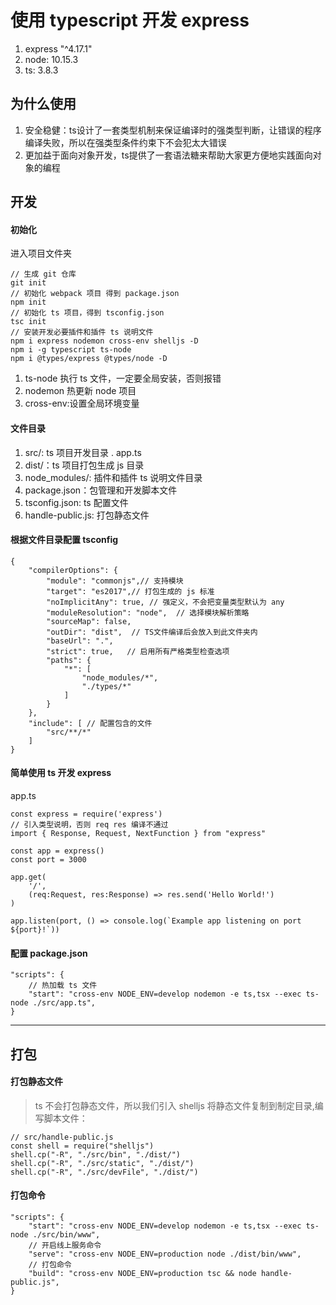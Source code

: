 
# 使用 typescript 开发 express
1. express "^4.17.1"
2. node: 10.15.3
3. ts: 3.8.3

## 为什么使用
1. 安全稳健：ts设计了一套类型机制来保证编译时的强类型判断，让错误的程序编译失败，所以在强类型条件约束下不会犯太大错误
2. 更加益于面向对象开发，ts提供了一套语法糖来帮助大家更方便地实践面向对象的编程

## 开发
#### 初始化
进入项目文件夹

```
// 生成 git 仓库
git init
// 初始化 webpack 项目 得到 package.json
npm init
// 初始化 ts 项目，得到 tsconfig.json
tsc init
// 安装开发必要插件和插件 ts 说明文件
npm i express nodemon cross-env shelljs -D
npm i -g typescript ts-node
npm i @types/express @types/node -D
```

1. ts-node 执行 ts 文件，一定要全局安装，否则报错
2. nodemon 热更新 node 项目
3. cross-env:设置全局环境变量

#### 文件目录
1. src/: ts 项目开发目录
  . app.ts
2. dist/：ts 项目打包生成 js 目录
3. node_modules/: 插件和插件 ts 说明文件目录
4. package.json：包管理和开发脚本文件
5. tsconfig.json: ts 配置文件
6. handle-public.js: 打包静态文件

#### 根据文件目录配置 tsconfig

```
{
    "compilerOptions": {
        "module": "commonjs",// 支持模块
        "target": "es2017",// 打包生成的 js 标准
        "noImplicitAny": true, // 强定义，不会把变量类型默认为 any
        "moduleResolution": "node",  // 选择模块解析策略
        "sourceMap": false,
        "outDir": "dist",  // TS文件编译后会放入到此文件夹内
        "baseUrl": ".",
        "strict": true,   // 启用所有严格类型检查选项
        "paths": {
            "*": [
                "node_modules/*",
                "./types/*"
            ]
        }
    },
    "include": [ // 配置包含的文件
        "src/**/*"
    ]
}
```

#### 简单使用 ts 开发 express
app.ts

```
const express = require('express')
// 引入类型说明，否则 req res 编译不通过
import { Response, Request, NextFunction } from "express"

const app = express()
const port = 3000

app.get(
    '/',
    (req:Request, res:Response) => res.send('Hello World!')
)

app.listen(port, () => console.log(`Example app listening on port ${port}!`))
```

#### 配置 package.json

```
"scripts": {
    // 热加载 ts 文件
    "start": "cross-env NODE_ENV=develop nodemon -e ts,tsx --exec ts-node ./src/app.ts",
}
```

------

## 打包
#### 打包静态文件
> ts 不会打包静态文件，所以我们引入 shelljs 将静态文件复制到制定目录,编写脚本文件：

```
// src/handle-public.js
const shell = require("shelljs")
shell.cp("-R", "./src/bin", "./dist/")
shell.cp("-R", "./src/static", "./dist/")
shell.cp("-R", "./src/devFile", "./dist/")
```

#### 打包命令

```
"scripts": {
    "start": "cross-env NODE_ENV=develop nodemon -e ts,tsx --exec ts-node ./src/bin/www",
    // 开启线上服务命令
    "serve": "cross-env NODE_ENV=production node ./dist/bin/www",
    // 打包命令
    "build": "cross-env NODE_ENV=production tsc && node handle-public.js",
}
```
